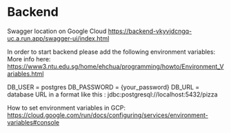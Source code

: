 # Backend
Swagger location on Google Cloud
https://backend-vkyvjdcngq-uc.a.run.app/swagger-ui/index.html

In order to start backend please add the following environment variables:
More info here: https://www3.ntu.edu.sg/home/ehchua/programming/howto/Environment_Variables.html

DB_USER = postgres
DB_PASSWORD = {your_password}
DB_URL = database URL in a format like this : jdbc:postgresql://localhost:5432/pizza


How to set environment variables in GCP:
https://cloud.google.com/run/docs/configuring/services/environment-variables#console

